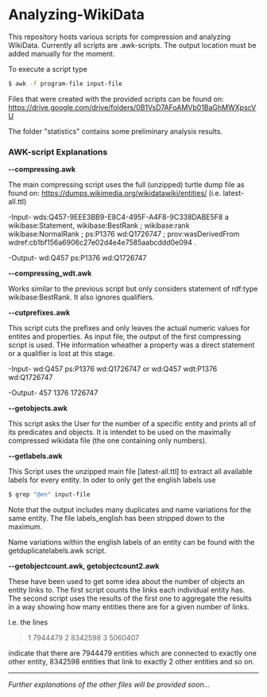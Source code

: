 # Analyzing-WikiData

This repository hosts various scripts for compression and analyzing WikiData.
Currently all scripts are .awk-scripts. The output location must be added manually for the moment.

To execute a script type
```sh
$ awk -f program-file input-file
```

Files that were created with the provided scripts can be found on:
https://drive.google.com/drive/folders/0B1VsD7AFoAMVb01BaGhMWXpscVU 

The folder "statistics" contains some preliminary analysis results.

### AWK-script Explanations

**--compressing.awk**

The main compressing script uses the full (unzipped) turtle dump file as found on:
https://dumps.wikimedia.org/wikidatawiki/entities/   (i.e. latest-all.ttl)  

-Input- 
wds:Q457-9EEE3BB9-E8C4-495F-A4F8-9C338DABE5F8 a wikibase:Statement,
wikibase:BestRank ;
wikibase:rank wikibase:NormalRank ;
ps:P1376 wd:Q1726747 ;
prov:wasDerivedFrom wdref:cb1bf156a6906c27e02d4e4e7585aabcddd0e094 .  

-Output- 
wd:Q457 ps:P1376 wd:Q1726747

**--compressing_wdt.awk** 

Works similar to the previous script but only considers statement of rdf:type wikibase:BestRank.
It also ignores qualifiers.

**--cutprefixes.awk** 

This script cuts the prefixes and only leaves the actual numeric values for entites and properties.
As input file, the output of the first compressing script is used.
THe information wheather a property was a direct statement or a qualifier is lost at this stage.

-Input- 
wd:Q457 ps:P1376 wd:Q1726747
or
wd:Q457 wdt:P1376 wd:Q1726747  

-Output- 
457 1376 1726747

**--getobjects.awk** 

This script asks the User for the number of a specific entity and prints all of its predicates and objects. 
It is intendet to be used on the maximally compressed wikidata file (the one containing only numbers).  



**--getlabels.awk** 

This Script uses the unzipped main file [latest-all.ttl] to extract all available labels for every entity.
In oder to only get the english labels use

```sh
$ grep "@en" input-file
```

Note that the output includes many duplicates and name variations for the same entity. 
The file labels_english has been stripped down to the maximum. 

Name variations within the english labels of an entity can be found with the getduplicatelabels.awk script.


**--getobjectcount.awk, getobjectcount2.awk** 

These have been used to get some idea about the number of objects an entity links to. 
The first script counts the links each individual entity has.
The second script uses the results of the first one to aggregate the results in a way showing how many entities there are for a given number of links.

I.e. the lines

>1 7944479
>2 8342598
>3 5060407

indicate that there are 7944479 entities which are connected to exactly one other entity, 8342598 entities that link to exactly 2 other entities and so on.


---
_Further explanations of the other files will be provided soon..._
